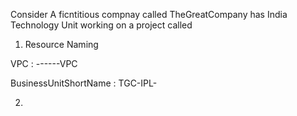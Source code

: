 Consider A ficntitious compnay called TheGreatCompany has India Technology Unit working on a project called 

1. Resource Naming

VPC : <OrgShortName>-<BusinessUnitShortName>-<ProjectName>-<Env>-<REGION>-<PURPOSE>-VPC

BusinessUnitShortName :  TGC-IPL-

2. 